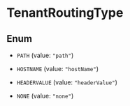 

# TenantRoutingType

## Enum


* `PATH` (value: `"path"`)

* `HOSTNAME` (value: `"hostName"`)

* `HEADERVALUE` (value: `"headerValue"`)

* `NONE` (value: `"none"`)



